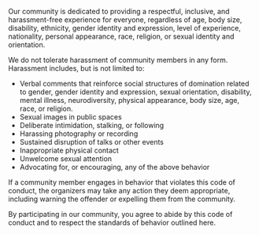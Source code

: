Our community is dedicated to providing a respectful, inclusive, and harassment-free experience for everyone, regardless of age, body size, disability, ethnicity, gender identity and expression, level of experience, nationality, personal appearance, race, religion, or sexual identity and orientation.

We do not tolerate harassment of community members in any form. Harassment includes, but is not limited to:

- Verbal comments that reinforce social structures of domination related to gender, gender identity and expression, sexual orientation, disability, mental illness, neurodiversity, physical appearance, body size, age, race, or religion.
- Sexual images in public spaces
- Deliberate intimidation, stalking, or following
- Harassing photography or recording
- Sustained disruption of talks or other events
- Inappropriate physical contact
- Unwelcome sexual attention
- Advocating for, or encouraging, any of the above behavior

If a community member engages in behavior that violates this code of conduct, the organizers may take any action they deem appropriate, including warning the offender or expelling them from the community.

By participating in our community, you agree to abide by this code of conduct and to respect the standards of behavior outlined here.
